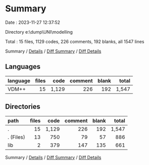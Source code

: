 # Summary

Date : 2023-11-27 12:37:52

Directory e:\\dump\\UNI\\modelling

Total : 15 files,  1129 codes, 226 comments, 192 blanks, all 1547 lines

Summary / [Details](details.md) / [Diff Summary](diff.md) / [Diff Details](diff-details.md)

## Languages
| language | files | code | comment | blank | total |
| :--- | ---: | ---: | ---: | ---: | ---: |
| VDM++ | 15 | 1,129 | 226 | 192 | 1,547 |

## Directories
| path | files | code | comment | blank | total |
| :--- | ---: | ---: | ---: | ---: | ---: |
| . | 15 | 1,129 | 226 | 192 | 1,547 |
| . (Files) | 13 | 750 | 79 | 57 | 886 |
| lib | 2 | 379 | 147 | 135 | 661 |

Summary / [Details](details.md) / [Diff Summary](diff.md) / [Diff Details](diff-details.md)